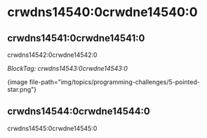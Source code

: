 # crwdns14540:0crwdne14540:0

## crwdns14541:0crwdne14541:0

crwdns14542:0crwdne14542:0

*BlockTag: crwdns14543:0crwdne14543:0*

{image file-path="img/topics/programming-challenges/5-pointed-star.png"}

## crwdns14544:0crwdne14544:0

crwdns14545:0crwdne14545:0